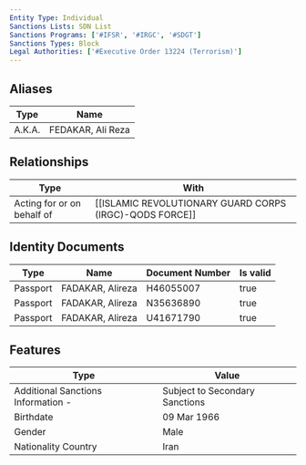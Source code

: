 ```yaml
---
Entity Type: Individual
Sanctions Lists: SDN List
Sanctions Programs: ['#IFSR', '#IRGC', '#SDGT']
Sanctions Types: Block
Legal Authorities: ['#Executive Order 13224 (Terrorism)']
---
```


## Aliases
| Type  | Name      | 
|-------|-----------|
| A.K.A. | FEDAKAR, Ali Reza |

## Relationships
| Type  | With      | 
|-------|-----------|
| Acting for or on behalf of | [[ISLAMIC REVOLUTIONARY GUARD CORPS (IRGC)-QODS FORCE]] |

## Identity Documents
| Type  | Name      | Document Number | Is valid |
|-------|-----------|-----------------|----------|
| Passport | FADAKAR, Alireza | H46055007 | true |
| Passport | FADAKAR, Alireza | N35636890 | true |
| Passport | FADAKAR, Alireza | U41671790 | true |

## Features
| Type  | Value      |
|-------|------------|
| Additional Sanctions Information - | Subject to Secondary Sanctions |
| Birthdate | 09 Mar 1966 |
| Gender | Male |
| Nationality Country | Iran |
